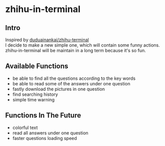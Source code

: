# zhihu-in-terminal
## Intro
Inspired by [duduainankai/zhihu-terminal](https://github.com/search?utf8=%E2%9C%93&q=zhihu+terminal)  
I decide to make a new simple one, which will contain some funny actions.   
zhihu-in-terminal will be maintain in a long term because it's so fun.
## Available Functions
- be able to find all the questions according to the key words
- be able to read some of the answers under one question
- fastly download the pictures in one question
- find searching history
- simple time warning  


## Functions In The Future
- colorful text
- read all answers under one question
- faster questions loading speed 

